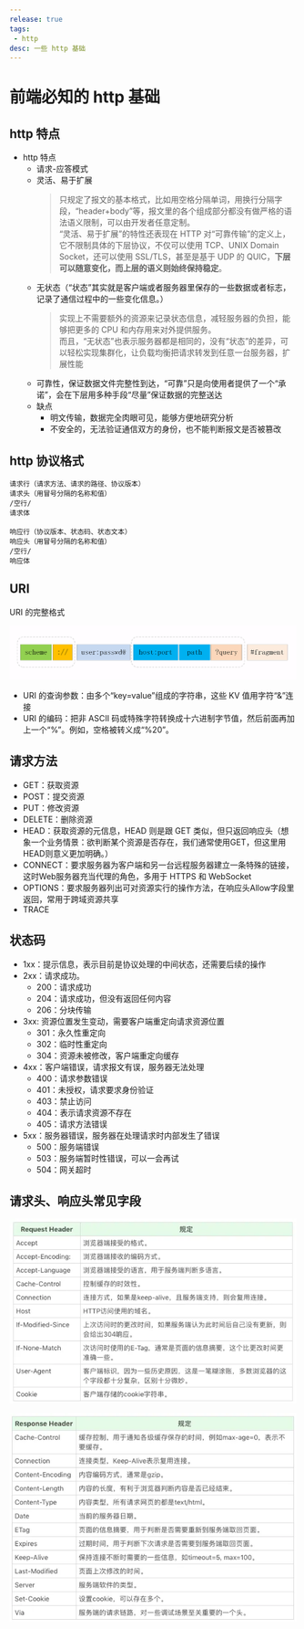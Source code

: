 ```yaml
---
release: true
tags:
 - http
desc: 一些 http 基础
---
```


# 前端必知的 http 基础

## http 特点

- http 特点
  - 请求-应答模式
  - 灵活、易于扩展
    > 只规定了报文的基本格式，比如用空格分隔单词，用换行分隔字段，“header+body”等，报文里的各个组成部分都没有做严格的语法语义限制，可以由开发者任意定制。  
    > “灵活、易于扩展”的特性还表现在 HTTP 对“可靠传输”的定义上，它不限制具体的下层协议，不仅可以使用 TCP、UNIX Domain Socket，还可以使用 SSL/TLS，甚至是基于 UDP 的 QUIC，**下层可以随意变化，而上层的语义则始终保持稳定**。
  - 无状态（“状态”其实就是客户端或者服务器里保存的一些数据或者标志，记录了通信过程中的一些变化信息。）
    > 实现上不需要额外的资源来记录状态信息，减轻服务器的负担，能够把更多的 CPU 和内存用来对外提供服务。  
    > 而且，“无状态”也表示服务器都是相同的，没有“状态”的差异，可以轻松实现集群化，让负载均衡把请求转发到任意一台服务器，扩展性能
  - 可靠性，保证数据文件完整性到达，“可靠”只是向使用者提供了一个“承诺”，会在下层用多种手段“尽量”保证数据的完整送达
  - 缺点
    - 明文传输，数据完全肉眼可见，能够方便地研究分析
    - 不安全的，无法验证通信双方的身份，也不能判断报文是否被篡改

## http 协议格式

```text
请求行（请求方法、请求的路径、协议版本）
请求头（用冒号分隔的名称和值）
/空行/
请求体

响应行（协议版本、状态码、状态文本）
响应头（用冒号分隔的名称和值）
/空行/
响应体
```

## URI

URI 的完整格式

![图 5](./images/1648200031067.png)  

- URI 的查询参数：由多个“key=value”组成的字符串，这些 KV 值用字符“&”连接
- URI 的编码：把非 ASCII 码或特殊字符转换成十六进制字节值，然后前面再加上一个“%”。例如，空格被转义成“%20”。

## 请求方法

- GET：获取资源
- POST：提交资源
- PUT：修改资源
- DELETE：删除资源
- HEAD：获取资源的元信息，HEAD 则是跟 GET 类似，但只返回响应头（想象一个业务情景：欲判断某个资源是否存在，我们通常使用GET，但这里用HEAD则意义更加明确。）
- CONNECT：要求服务器为客户端和另一台远程服务器建立一条特殊的链接，这时Web服务器充当代理的角色，多用于 HTTPS 和 WebSocket
- OPTIONS：要求服务器列出可对资源实行的操作方法，在响应头Allow字段里返回，常用于跨域资源共享
- TRACE

## 状态码

- 1xx：提示信息，表示目前是协议处理的中间状态，还需要后续的操作
- 2xx：请求成功。
  - 200：请求成功
  - 204：请求成功，但没有返回任何内容
  - 206：分块传输
- 3xx: 资源位置发生变动，需要客户端重定向请求资源位置
  - 301：永久性重定向
  - 302：临时性重定向
  - 304：资源未被修改，客户端重定向缓存
- 4xx：客户端错误，请求报文有误，服务器无法处理
  - 400：请求参数错误
  - 401：未授权，请求要求身份验证
  - 403：禁止访问
  - 404：表示请求资源不存在
  - 405：请求方法错误
- 5xx：服务器错误，服务器在处理请求时内部发生了错误
  - 500：服务端错误
  - 503：服务端暂时性错误，可以一会再试
  - 504：网关超时

## 请求头、响应头常见字段

![picture 1](./images/dd11ef231b3da0c30d3d9a8d9356949d6e62db0a91e43814382abce59c4de6af.png)  

![picture 2](./images/49a18b9426fce1bb4be130fdbdef3e32c0306a8a2318bf8fe919c4e0779c610e.png)  

